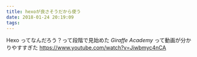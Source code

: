 ```yaml
---
title: hexoが良さそうだから使う
date: 2018-01-24 20:19:09
tags:
---
```


Hexo ってなんだろう？って段階で見始めた *Giraffe Academy* って動画が分かりやすすぎた
https://www.youtube.com/watch?v=Jiwbmyc4nCA
